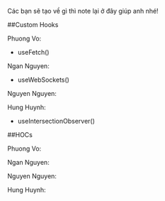 Các bạn sẽ tạo về gì thì note lại ở đây giúp anh nhé!

##Custom Hooks

Phuong Vo:

- useFetch()

Ngan Nguyen:

- useWebSockets()

Nguyen Nguyen:

Hung Huynh:

- useIntersectionObserver()

##HOCs

Phuong Vo:

Ngan Nguyen:

Nguyen Nguyen:

Hung Huynh:
